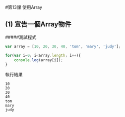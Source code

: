 #第13課 使用Array

## (1) 宣告一個Array物件


#####測試程式
```javascript
var array = [10, 20, 30, 40, 'tom', 'mary', 'judy'];

for(var i=0; i<array.length; i++){
    console.log(array[i]);
} 
```

執行結果
```
10
20
30
40
tom
mary
judy
```
